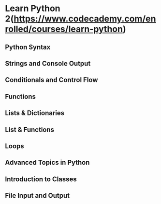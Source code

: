 # Learn Python 2(https://www.codecademy.com/enrolled/courses/learn-python)

## Python Syntax

## Strings and Console Output

## Conditionals and Control Flow

## Functions

## Lists & Dictionaries

## List & Functions

## Loops 

## Advanced Topics in Python 

## Introduction to Classes 

## File Input and Output